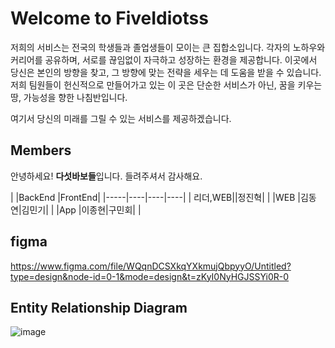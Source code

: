 # Welcome to  FiveIdiotss

저희의 서비스는 전국의 학생들과 졸업생들이 모이는 큰 집합소입니다. 각자의 노하우와 커리어를 공유하며, 서로를 끊임없이 자극하고 성장하는 환경을 제공합니다. 이곳에서 당신은 본인의 방향을 찾고, 그 방향에 맞는 전략을 세우는 데 도움을 받을 수 있습니다. 저희 팀원들이 헌신적으로 만들어가고 있는 이 곳은 단순한 서비스가 아닌, 꿈을 키우는 땅, 가능성을 향한 나침반입니다. 

여기서 당신의 미래를 그릴 수 있는 서비스를 제공하겠습니다.



## Members

안녕하세요! **다섯바보들**입니다. 들려주셔서 감사해요.

|     |BackEnd |FrontEnd|
|-----|----|----|----|
|  리더,WEB||정진혁|   |
|WEB  |김동연|김민기|   |
|App  |이종현|구민회|   |


## figma

https://www.figma.com/file/WQqnDCSXkqYXkmujQbpyyO/Untitled?type=design&node-id=0-1&mode=design&t=zKyI0NyHGJSSYi0R-0


## Entity Relationship Diagram

![image](https://github.com/FiveIdiotss/.github/assets/109346159/653b929c-d1e1-460a-b42a-be61f2911f3d)

